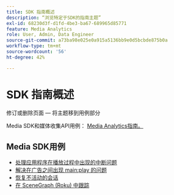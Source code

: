 ```yaml
---
title: SDK 指南概述
description: “浏览特定于SDK的指南主题”
exl-id: 68230d3f-d1fd-4be3-ba67-689965d85771
feature: Media Analytics
role: User, Admin, Data Engineer
source-git-commit: a73ba98e025e0a915a5136bb9e0d5bcbde875b0a
workflow-type: tm+mt
source-wordcount: '56'
ht-degree: 42%

---
```


# SDK 指南概述


修订或删除页面 — 将主题移到用例部分

Media SDK和媒体收集API用例： [Media Analytics指南。](/help/media-analytics-cookbook/media-analytics-cookbook.md)

## Media SDK用例



* [处理应用程序在播放过程中出现的中断问题](/help/use-cases/cookbook/app-interrupts.md)
* [解决在广告之间出现 main:play 的问题](/help/use-cases/cookbook/fix-ad-play-ad.md)
* [恢复不活动的会话](/help/use-cases/cookbook/resuming-inactive.md)
* [在 SceneGraph (Roku) 中跟踪](/help/use-cases/cookbook/sdk-track-scenegraph.md)
